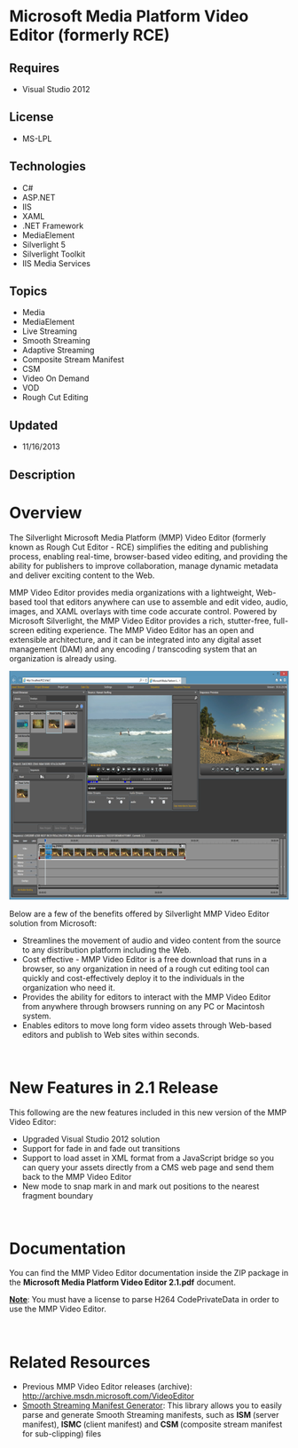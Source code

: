 # Microsoft Media Platform Video Editor (formerly RCE)
## Requires
- Visual Studio 2012
## License
- MS-LPL
## Technologies
- C#
- ASP.NET
- IIS
- XAML
- .NET Framework
- MediaElement
- Silverlight 5
- Silverlight Toolkit
- IIS Media Services
## Topics
- Media
- MediaElement
- Live Streaming
- Smooth Streaming
- Adaptive Streaming
- Composite Stream Manifest
- CSM
- Video On Demand
- VOD
- Rough Cut Editing
## Updated
- 11/16/2013
## Description

<h1>Overview</h1>
<p>The Silverlight Microsoft Media Platform (MMP) Video Editor (formerly known as Rough Cut Editor - RCE) simplifies the editing and publishing process, enabling real-time, browser-based video editing, and providing the ability for publishers to improve collaboration,
 manage dynamic metadata and deliver exciting content to the Web.</p>
<p>MMP Video Editor provides media organizations with a lightweight, Web-based tool that editors anywhere can use to assemble and edit video, audio, images, and XAML overlays with time code accurate control. Powered by Microsoft Silverlight, the MMP Video Editor
 provides a rich, stutter-free, full-screen editing experience. The MMP Video Editor has an open and extensible architecture, and it can be integrated into any digital asset management (DAM) and any encoding / transcoding system that an organization is already
 using.</p>
<p><img id="97252" src="97252-rceoverview.png" alt="" width="720" height="412"></p>
<p>Below are a few of the benefits offered by Silverlight MMP Video Editor solution from Microsoft:</p>
<ul>
</ul>
<ul>
<li>Streamlines the movement of audio and video content from the source to any distribution platform including the Web.
</li><li>Cost effective - MMP Video Editor is a free download that runs in a browser, so any organization in need of a rough cut editing tool can quickly and cost-effectively deploy it to the individuals in the organization who need it.
</li><li>Provides the ability for editors to interact with the MMP Video Editor from anywhere through browsers running on any PC or Macintosh system.
</li><li>Enables editors to move long form video assets through Web-based editors and publish to Web sites within seconds.
</li></ul>
<p>&nbsp;</p>
<h1>New Features in 2.1 Release</h1>
<p>This following are the new features included in this new version of the MMP Video Editor:</p>
<ul>
<li>Upgraded Visual Studio 2012 solution </li><li>Support for fade in and fade out transitions </li><li>Support to load asset in XML format from a JavaScript bridge so you can query your assets directly from a CMS web page and send them back to the MMP Video Editor
</li><li>New mode to snap mark in and mark out positions to the nearest fragment boundary
</li></ul>
<p>&nbsp;</p>
<h1>Documentation</h1>
<p>You can find the MMP Video Editor documentation inside the ZIP package in the <strong>
Microsoft Media Platform Video Editor 2.1.pdf</strong> document.</p>
<p><span style="text-decoration:underline"><strong>Note</strong></span>: You must have a license to parse H264 CodePrivateData in order to use the MMP Video Editor.</p>
<p>&nbsp;</p>
<h1>Related Resources</h1>
<ul>
<li>Previous MMP Video Editor releases (archive): <a href="http://archive.msdn.microsoft.com/VideoEditor">
http://archive.msdn.microsoft.com/VideoEditor</a> </li><li><a href="http://code.msdn.microsoft.com/Smooth-Streaming-Manifest-b1c3c9f9/">Smooth Streaming Manifest Generator</a>: This library allows you to easily parse and generate Smooth Streaming manifests, such as
<strong>ISM </strong>(server manifest), <strong>ISMC </strong>(client manifest) and
<strong>CSM </strong>(composite stream manifest for sub-clipping) files </li></ul>
